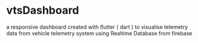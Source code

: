 # vtsDashboard
a responsive dashboard created with flutter ( dart ) to visualise telemetry data from vehicle telemetry system using Realtime Database from firebase 
